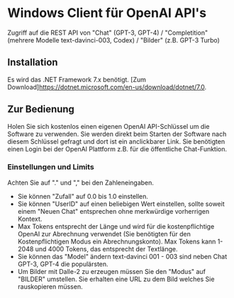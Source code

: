 # Windows Client für OpenAI API's
Zugriff auf die REST API von "Chat" (GPT-3, GPT-4) / "Completition" (mehrere Modelle text-davinci-003, Codex) / "Bilder" (z.B. GPT-3 Turbo)

## Installation
Es wird das .NET Framework 7.x benötigt. [Zum Download]https://dotnet.microsoft.com/en-us/download/dotnet/7.0.

## Zur Bedienung
Holen Sie sich kostenlos einen eigenen OpenAI API-Schlüssel um die Software zu verwenden. Sie werden direkt beim Starten der Software nach diesem Schlüssel gefragt und dort ist ein anclickbarer Link. Sie benötigten einen Login bei der OpenAI Plattform z.B. für die öffentliche Chat-Funktion.

### Einstellungen und Limits
Achten Sie auf "." und "," bei den Zahleneingaben.
- Sie können "Zufall" auf 0.0 bis 1.0 einstellen. 
- Sie können "UserID" auf einen beliebigen Wert einstellen, sollte soweit einem "Neuen Chat" entsprechen ohne merkwürdige vorherrigen Kontext.
- Max Tokens entsprecht der Länge und wird für die kostenpflichtige OpenAI zur Abrechnung verwendet (Sie benötigten für den Kostenpflichtigen Modus ein Abrechnungskonto). Max Tokens kann 1-2048 und 4000 Tokens, das entsprecht der Textlänge.
- Sie können das "Model" ändern text-davinci 001 - 003 sind neben Chat GPT-3, GPT-4 die populärsten.
- Um Bilder mit Dalle-2 zu erzeugen müssen Sie den "Modus" auf "BILDER" umstellen. Sie erhalten eine URL zu dem Bild welches Sie rauskopieren müssen.
